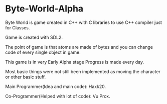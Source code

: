 # Byte-World-Alpha
Byte World is game created in C++ with C libraries to use C++ compiler just for Classes.

Game is created with SDL2.

The point of game is that atoms are made of bytes and you can change code of every single object in game.

This game is in very Early Alpha stage Progress is made every day.

Most basic things were not still been implemented as moving the character or other basic stuff.

Main Programmer(Idea and main code): Haxk20.

Co-Programmer(Helped with lot of code): Vu Prox.

